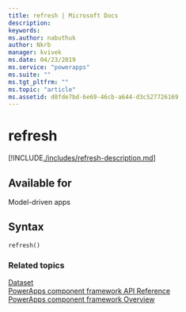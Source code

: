 ```yaml
---
title: refresh | Microsoft Docs
description: 
keywords:
ms.author: nabuthuk
author: Nkrb
manager: kvivek
ms.date: 04/23/2019
ms.service: "powerapps"
ms.suite: ""
ms.tgt_pltfrm: ""
ms.topic: "article"
ms.assetid: d8fde7bd-6e69-46cb-a644-d3c527726169
---
```


# refresh

[!INCLUDE[./includes/refresh-description.md](./includes/refresh-description.md)]

## Available for 

Model-driven apps

## Syntax

`refresh()`

### Related topics

[Dataset](../dataset.md)<br/>
[PowerApps component framework API Reference](../../reference/index.md)<br/>
[PowerApps component framework Overview](../../overview.md)